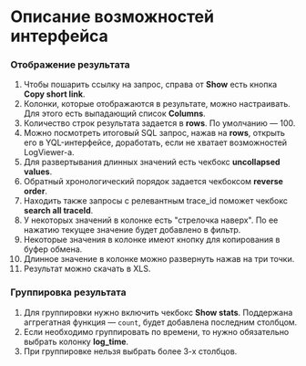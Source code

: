 # Описание возможностей интерфейса

### Отображение результата

1. Чтобы пошарить ссылку на запрос, справа от **Show** есть кнопка **Copy short link**.  
2. Колонки, которые отображаются в результате, можно настраивать. Для этого есть выпадающий список **Columns**.
3. Количество строк результата задается в **rows**. По умолчанию — 100.
4. Можно посмотреть итоговый SQL запрос, нажав на **rows**, открыть его в YQL-интерфейсе, доработать, если не хватает возможностей LogViewer-а.
5. Для развертывания длинных значений есть чекбокс **uncollapsed values**.
6. Обратный хронологический порядок задается чекбоксом **reverse order**.
7. Находить также запросы с релевантным trace_id поможет чекбокс **search all traceId**.
8. У некоторых значений в колонке есть "стрелочка наверх". По ее нажатию текущее значение будет добавлено в фильтр.
9. Некоторые значения в колонке имеют кнопку для копирования в буфер обмена.
10. Длинное значение в колонке можно развернуть нажав на три точки.
11. Результат можно скачать в XLS.


### Группировка результата
1. Для группировки нужно включить чекбокс **Show stats**. Поддержана аггрегатная функция — `count`, будет добавлена последним столбцом.
2. Если необходимо группировать по времени, то нужно обязательно выбрать колонку **log_time**.
3. При группировке нельзя выбрать более 3-х столбцов.
